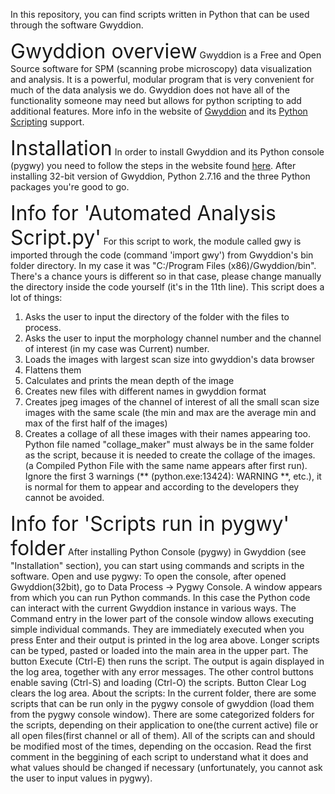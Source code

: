 In this repository, you can find scripts written in Python that can be used through the software Gwyddion.

<font size="6"> Gwyddion overview</font>
Gwyddion is a Free and Open Source software for SPM (scanning probe microscopy) data visualization and analysis. It is a powerful, modular program that is very convenient for much of the data analysis we do. Gwyddion does not have all of the functionality someone may need but allows for python scripting to add additional features. More info in the website of [Gwyddion](http://gwyddion.net/) and its [Python Scripting](http://gwyddion.net/documentation/user-guide-en/pygwy.html) support.

<font size="6"> Installation</font>
In order to install Gwyddion and its Python console (pygwy) you need to follow the steps in the website found [here](http://gwyddion.net/documentation/user-guide-en/installation-ms-windows.html#installation-ms-windows-pygwy). After installing 32-bit version of Gwyddion, Python 2.7.16 and the three Python packages you're good to go.

<font size="6"> Info for 'Automated Analysis Script.py'</font>
For this script to work, the module called gwy is imported through the code (command 'import gwy') from Gwyddion's bin folder directory.
In my case it was "C:/Program Files (x86)/Gwyddion/bin".
There's a chance yours is different so in that case, please change manually the directory inside the code yourself (it's in the 11th line).
This script does a lot of things:
1) Asks the user to input the directory of the folder with the files to process.
2) Asks the user to input the morphology channel number and the channel of interest (in my case was Current) number.
3) Loads the images with largest scan size into gwyddion's data browser
4) Flattens them
5) Calculates and prints the mean depth of the image
6) Creates new files with different names in gwyddion format
7) Creates jpeg images of the channel of interest of all the small scan size images with the same scale (the min and max are the average min and max of the first half of the images)
8) Creates a collage of all these images with their names appearing too.
Python file named "collage_maker" must always be in the same folder as the script, because it is needed to create the collage of the images. (a Compiled Python File with the same name appears after first run).
Ignore the first 3 warnings (** (python.exe:13424): WARNING **, etc.), it is normal for them to appear and according to the developers they cannot be avoided. 

 <font size="6"> Info for 'Scripts run in pygwy' folder</font>
After installing Python Console (pygwy) in Gwyddion (see "Installation" section), you can start using commands and scripts in the software.
Open and use pygwy:
To open the console, after opened Gwyddion(32bit), go to Data Process → Pygwy Console. A window appears from which you can run Python commands. In this case the Python code can interact with the current Gwyddion instance in various ways.
The Command entry in the lower part of the console window allows executing simple individual commands. They are immediately executed when you press Enter and their output is printed in the log area above.
Longer scripts can be typed, pasted or loaded into the main area in the upper part. The button Execute (Ctrl-E) then runs the script. The output is again displayed in the log area, together with any error messages. The other control buttons enable saving (Ctrl-S) and loading (Ctrl-O) the scripts. Button Clear Log clears the log area.
About the scripts:
In the current folder, there are some scripts that can be run only in the pygwy console of gwyddion (load them from the pygwy console window).
There are some categorized folders for the scripts, depending on their application to one(the current active) file or all open files(first channel or all of them).
All of the scripts can and should be modified most of the times, depending on the occasion.
Read the first comment in the beggining of each script to understand what it does and what values should be changed if necessary (unfortunately, you cannot ask the user to input values in pygwy).